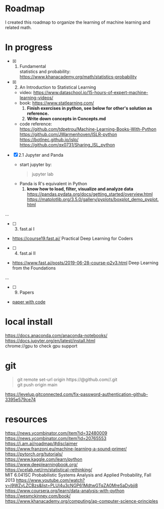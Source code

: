 # Roadmap
I created this roadmap to organize the learning of machine learning and related math.

# In progress
- [X] 1. Fundamental  
    statistics and probability: https://www.khanacademy.org/math/statistics-probability
    
- [X] 2. An Introduction to Statistical Learning
    - video: https://www.dataschool.io/15-hours-of-expert-machine-learning-videos/
    - book: https://www.statlearning.com/  
      1. **Finish exercises in python, see below for other's solution as reference.**
      2. **Write down concepts in Concepts.md**
    - code reference:   
      https://github.com/tdpetrou/Machine-Learning-Books-With-Python  
      https://github.com/JWarmenhoven/ISLR-python  
      https://botlnec.github.io/islp/  
      https://github.com/qx0731/Sharing_ISL_python  
      
- [X] 2.1 Jupyter and Panda
  - start jupyter by: 
    > jupyter lab
  - Panda is R's equivalent in Python  
    1. **know how to load, filter, visualize and analyze data**  
        https://pandas.pydata.org/docs/getting_started/overview.html  
        https://matplotlib.org/3.5.0/gallery/pyplots/boxplot_demo_pyplot.html  
        
  
...

- [ ] 3. fast.ai I
- https://course19.fast.ai/ Practical Deep Learning for Coders

- [ ] 4. fast.ai II 
- https://www.fast.ai/posts/2019-06-28-course-p2v3.html	Deep Learning from the Foundations

...

- [ ] 9. Papers
- [paper with code](https://paperswithcode.com/)


# local install
https://docs.anaconda.com/anaconda-notebooks/  
https://docs.jupyter.org/en/latest/install.html  
chrome://gpu to check gpu support  

# git
> git remote set-url origin https://<githubtoken>@github.com/<username>/<repositoryname>.git  
> git push origin main  

https://levelup.gitconnected.com/fix-password-authentication-github-3395e579ce74  

# resources
https://news.ycombinator.com/item?id=32480009  
https://news.ycombinator.com/item?id=20765553  
https://i.am.ai/roadmap/#disclaimer  
https://www.franzoni.eu/machine-learning-a-sound-primer/  
https://pytorch.org/tutorials/  
https://www.kaggle.com/learn/python  
https://www.deeplearningbook.org/  
https://xcelab.net/rm/statistical-rethinking/  
MIT 6.041SC Probabilistic Systems Analysis and Applied Probability, Fall 2013
https://www.youtube.com/watch?v=j9WZyLZCBzs&list=PLUl4u3cNGP61MdtwGTqZA0MreSaDybji8  
https://www.coursera.org/learn/data-analysis-with-python  
https://wesmckinney.com/book/  
https://www.khanacademy.org/computing/ap-computer-science-principles  
